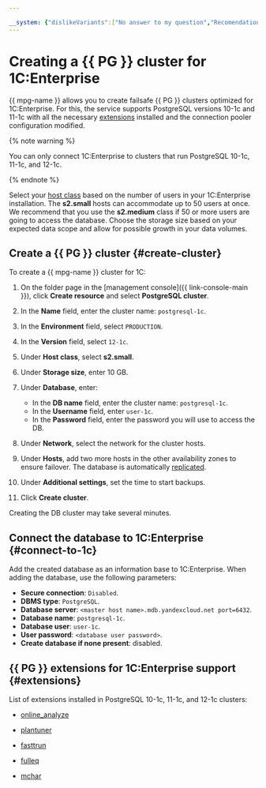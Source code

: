 ```yaml
---

__system: {"dislikeVariants":["No answer to my question","Recomendations didn't help","The content doesn't match title","Other"]}
---
```

# Creating a {{ PG }} cluster for 1C:Enterprise

{{ mpg-name }} allows you to create failsafe {{ PG }} clusters optimized for 1C:Enterprise. For this, the service supports PostgreSQL versions 10-1c and 11-1c with all the necessary [extensions](#extensions) installed and the connection pooler configuration modified.

{% note warning %}

You can only connect 1C:Enterprise to clusters that run PostgreSQL 10-1c, 11-1c, and 12-1c.

{% endnote %}

Select your [host class](../concepts/instance-types.md) based on the number of users in your 1C:Enterprise installation. The **s2.small** hosts can accommodate up to 50 users at once. We recommend that you use the **s2.medium** class if 50 or more users are going to access the database. Choose the storage size based on your expected data scope and allow for possible growth in your data volumes.

## Create a {{ PG }} cluster {#create-cluster}

To create a {{ mpg-name }} cluster for 1C:

1. On the folder page in the [management console]({{ link-console-main }}), click **Create resource** and select **PostgreSQL cluster**.

1. In the **Name** field, enter the cluster name: `postgresql-1c`.

1. In the **Environment** field, select `PRODUCTION`.

1. In the **Version** field, select `12-1c`.

1. Under **Host class**, select **s2.small**.

1. Under **Storage size**, enter 10 GB.

1. Under **Database**, enter:
    - In the **DB name** field, enter the cluster name: `postgresql-1c`.
    - In the **Username** field, enter `user-1c`.
    - In the **Password** field, enter the password you will use to access the DB.

1. Under **Network**, select the network for the cluster hosts.

1. Under **Hosts**, add two more hosts in the other availability zones to ensure failover. The database is automatically [replicated](../concepts/replication.md).

1. Under **Additional settings**, set the time to start backups.

1. Click **Create cluster**.

Creating the DB cluster may take several minutes.

## Connect the database to 1C:Enterprise {#connect-to-1c}

Add the created database as an information base to 1C:Enterprise. When adding the database, use the following parameters:

* **Secure connection**: `Disabled`.
* **DBMS type**: `PostgreSQL`.
* **Database server**: `<master host name>.mdb.yandexcloud.net port=6432`.
* **Database name**: `postgresql-1c`.
* **Database user**: `user-1c`.
* **User password**: `<database user password>`.
* **Create database if none present**: disabled.

## {{ PG }} extensions for 1C:Enterprise support {#extensions}

List of extensions installed in PostgreSQL 10-1с, 11-1с, and 12-1c clusters:

* [online_analyze](https://postgrespro.com/docs/postgrespro/10/online-analyze)

* [plantuner](https://postgrespro.com/docs/postgrespro/10/plantuner)

* [fasttrun](https://postgrespro.com/docs/postgrespro/10/fasttrun)

* [fulleq](https://postgrespro.com/docs/postgrespro/10/fulleq)

* [mchar](https://postgrespro.com/docs/postgrespro/10/mchar)


